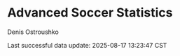 # Advanced Soccer Statistics
Denis Ostroushko

<!-- gfm -->

Last successful data update: 2025-08-17 13:23:47 CST

